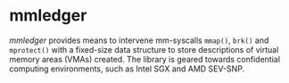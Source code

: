 # mmledger

_mmledger_ provides means to intervene mm-syscalls `mmap()`, `brk()` and
`mprotect()` with a fixed-size data structure to store descriptions of virtual
memory areas (VMAs) created. The library is geared towards confidential
computing environments, such as Intel SGX and AMD SEV-SNP.
